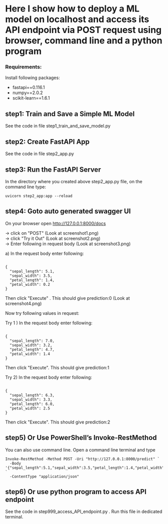 
# Here I show how to deploy a ML model on localhost and access its API endpoint via POST request using browser, command line and a python program

### Requirements:
Install following packages:

- fastapi==0.116.1
- numpy==2.0.2
- scikit-learn==1.6.1


## step1: Train and Save a Simple ML Model

See the code in file step1_train_and_save_model.py

## step2: Create FastAPI App

See the code in file step2_app.py

## step3: Run the FastAPI Server

In the directory where you created above step2_app.py file, on the command line type:

```
uvicorn step2_app:app --reload
```

## step4: Goto auto generated swagger UI
On your browser open http://127.0.0.1:8000/docs

-> click on "POST"    (Look at screenshot1.png)<br>
-> click "Try it Out" (Look at screenshot2.png)<br>
-> Enter following in request body (Look at screenshot3.png) <br>

a) In the request body enter following:
```

{
  "sepal_length": 5.1,
  "sepal_width": 3.5,
  "petal_length": 1.4,
  "petal_width": 0.2
}

```

Then click "Execute" . This should give prediction:0 (Look at screenshot4.png)

Now try following values in request:

Try 1 ) In the request body enter following:
```

{
  "sepal_length": 7.0,
  "sepal_width": 3.2,
  "petal_length": 4.7,
  "petal_width": 1.4
}

```

Then click "Execute". This should give prediction:1

Try 2) In the request body enter following:
```

{
  "sepal_length": 6.3,
  "sepal_width": 3.3,
  "petal_length": 6.0,
  "petal_width": 2.5
}

```

Then click "Execute". This should give prediction:2

## step5) Or Use PowerShell’s Invoke-RestMethod
You can also use command line. Open a command line terminal and type

```
Invoke-RestMethod -Method POST -Uri "http://127.0.0.1:8000/predict" `
  -Body '{"sepal_length":5.1,"sepal_width":3.5,"petal_length":1.4,"petal_width":0.2}' `
  -ContentType "application/json"
```

## step6) Or use python program to access API endpoint

See the code in step999_access_API_endpoint.py . Run this file in  dedicated terminal.

